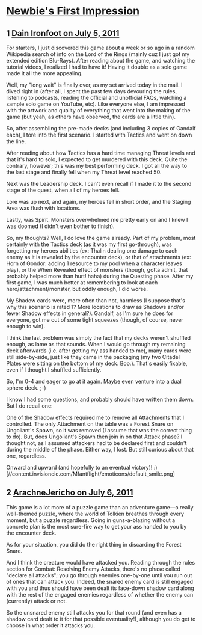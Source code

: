# [Newbie&#039;s First Impression](https://community.fantasyflightgames.com/topic/49517-newbies-first-impression/)

## 1 [Dain Ironfoot on July 5, 2011](https://community.fantasyflightgames.com/topic/49517-newbies-first-impression/?do=findComment&comment=495460)

For starters, I just discovered this game about a week or so ago in a random Wikipedia search of info on the Lord of the Rings (mainly cuz I just got my extended edition Blu-Rays). After reading about the game, and watching the tutorial videos, I realized I had to have it! Having it double as a solo game made it all the more appealing.

Well, my "long wait" is finally over, as my set arrived today in the mail. I dived right in (after all, I spent the past few days devouring the rules, listening to podcasts, reading the official and unofficial FAQs, watching a sample solo game on YouTube, etc). Like everyone else, I am impressed with the artwork and quality of everything that went into the making of the game (but yeah, as others have observed, the cards are a little thin).

So, after assembling the pre-made decks (and including 3 copies of Gandalf each), I tore into the first scenario. I started with Tactics and went on down the line.

After reading about how Tactics has a hard time managing Threat levels and that it's hard to solo, I expected to get murdered with this deck. Quite the contrary, however; this was my best performing deck. I got all the way to the last stage and finally fell when my Threat level reached 50.

Next was the Leadership deck. I can't even recall if I made it to the second stage of the quest, when all of my heroes fell.

Lore was up next, and again, my heroes fell in short order, and the Staging Area was flush with locations.

Lastly, was Spirit. Monsters overwhelmed me pretty early on and I knew I was doomed (I didn't even bother to finish). 

So, my thoughts? Well, I do love the game already. Part of my problem, most certainly with the Tactics deck (as it was my first go-through), was forgetting my heroes abilities (ex: Thalin dealing one damage to each enemy as it is revealed by the encounter deck), or that of attachments (ex: Horn of Gondor: adding 1 resource to my pool when a character leaves play), or the When Revealed effect of monsters (though, gotta admit, that probably helped more than hurt! haha) during the Questing phase. After my first game, I was much better at remembering to look at each hero/attachment/monster, but oddly enough, I did worse. 

My Shadow cards were, more often than not, harmless (I suppose that's why this scenario is rated 1? More locations to draw as Shadows and/or fewer Shadow effects in general?). Gandalf, as I'm sure he does for everyone, got me out of some tight squeezes (though, of course, never enough to win). 

I think the last problem was simply the fact that my decks weren't shuffled enough, as lame as that sounds. When I would go through my remaining deck afterwards (i.e. after getting my ass handed to me), many cards were still side-by-side, just like they came in the packaging (my two Citadel Plates were sitting on the bottom of my deck. Boo.). That's easily fixable, even if I thought I shuffled sufficiently. 

So, I'm 0-4 and eager to go at it again. Maybe even venture into a dual sphere deck. ;-)

I know I had some questions, and probably should have written them down. But I do recall one:

One of the Shadow effects required me to remove all Attachments that I controlled. The only Attachment on the table was a Forest Snare on Ungoliant's Spawn, so it was removed (I assume that was the correct thing to do). But, does Ungoliant's Spawn then join in on that Attack phase? I thought not, as I assumed attackers had to be declared first and couldn't during the middle of the phase. Either way, I lost. But still curious about that one, regardless.

Onward and upward (and hopefully to an eventual victory)! :) [//content.invisioncic.com/Mfantflight/emoticons/default_smile.png]

## 2 [ArachneJericho on July 6, 2011](https://community.fantasyflightgames.com/topic/49517-newbies-first-impression/?do=findComment&comment=495507)

This game is a lot more of a puzzle game than an adventure game—a really well-themed puzzle, where the world of Tolkien breathes through every moment, but a puzzle regardless. Going in guns-a-blazing without a concrete plan is the most sure-fire way to get your ass handed to you by the encounter deck.

As for your situation, you did do the right thing in discarding the Forest Snare.

And I think the creature would have attacked you. Reading through the rules section for Combat: Resolving Enemy Attacks, there's no phase called "declare all attacks"; you go through enemies one-by-one until you run out of ones that can attack you. Indeed, the snared enemy card is still engaged with you and thus should have been dealt its face-down shadow card along with the rest of the engaged enemies regardless of whether the enemy can (currently) attack or not.

So the unsnared enemy still attacks you for that round (and even has a shadow card dealt to it for that possible eventuality!), although you do get to choose in what order it attacks you.

